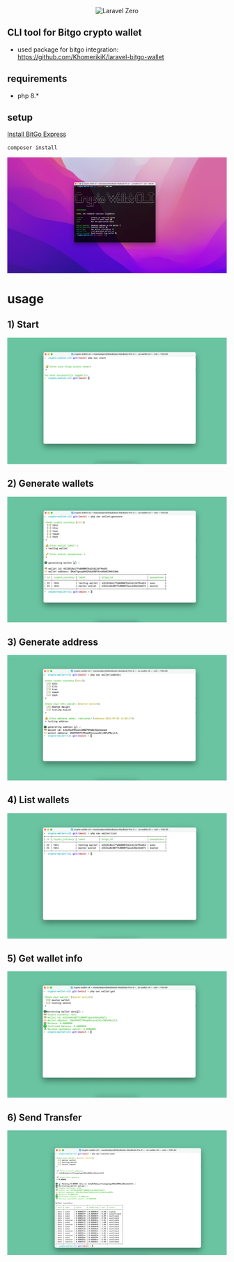<p align="center">
    <img title="Laravel Zero" height="100" src="https://raw.githubusercontent.com/laravel-zero/docs/master/images/logo/laravel-zero-readme.png" />
</p>

##  CLI tool for Bitgo crypto wallet
- used package for bitgo integration: https://github.com/KhomerikiK/laravel-bitgo-wallet
## requirements
- php 8.*

## setup
[Install BitGo Express](https://developers.bitgo.com/guides/get-started/express/install)
```bash
composer install
```
![img_6.png](img_6.png)
# usage

## 1) Start
![img.png](img.png)

## 2) Generate wallets
![img_1.png](img_1.png)

## 3) Generate address
![img_2.png](img_2.png)

## 4) List wallets
![img_3.png](img_3.png)

## 5) Get wallet info
![img_4.png](img_4.png)

## 6) Send Transfer
![img_5.png](img_5.png)

